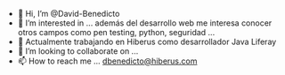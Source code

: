 - 👋 Hi, I’m @David-Benedicto
- 👀 I’m interested in ... además del desarrollo web me interesa conocer otros campos como pen testing, python, seguridad ...
- 🌱 Actualmente trabajando en Hiberus como desarrollador Java Liferay
- 💞️ I’m looking to collaborate on ... 
- 📫 How to reach me ... dbenedicto@hiberus.com

<!---
David-Benedicto/David-Benedicto is a ✨ special ✨ repository because its `README.md` (this file) appears on your GitHub profile.
You can click the Preview link to take a look at your changes.
--->
